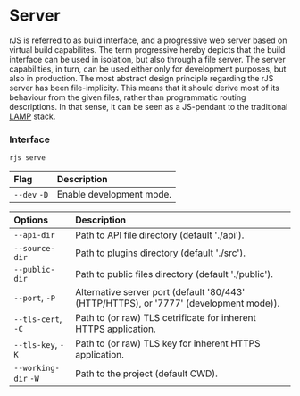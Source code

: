 # Server

rJS is referred to as build interface, and a progressive web server based on virtual build capabilites. The term progressive hereby depicts that the build interface can be used in isolation, but also through a file server. The server capabilities, in turn, can be used either only for development purposes, but also in production. The most abstract design principle regarding the rJS server has been file-implicity. This means that it should derive most of its behaviour from the given files, rather than programmatic routing descriptions. In that sense, it can be seen as a JS-pendant to the traditional [L<u>A</u>M<u>P</u>](https://www.ibm.com/topics/lamp-stack) stack.

### Interface

``` console
rjs serve
```

| Flag | Description |
| :- | :- |
| `--dev` `-D` | Enable development mode. |

| Options | Description |
| :- | :- |
| `--api-dir` | Path to API file directory (default './api'). |
| `--source-dir` | Path to plugins directory (default './src'). |
| `--public-dir` | Path to public files directory (default './public'). |
| `--port`, `-P` | Alternative server port (default '80/443' (HTTP/HTTPS), or '7777' (development mode)). |
| `--tls-cert`, `-C` | Path to (or raw) TLS cetrificate for inherent HTTPS application. |
| `--tls-key`, `-K` | Path to (or raw) TLS key for inherent HTTPS application. |
| `--working-dir` `-W` | Path to the project (default CWD). |